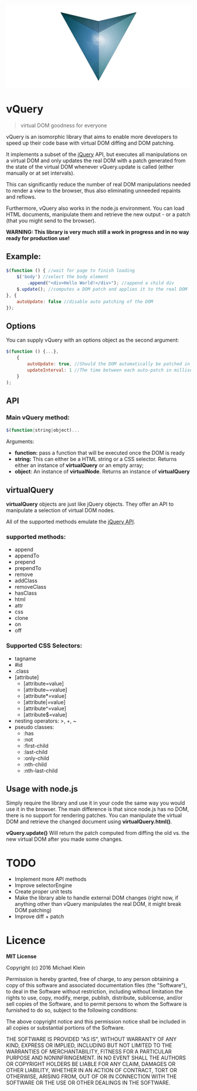 ![AVA](logo.png)
# vQuery
> virtual DOM goodness for everyone

vQuery is an isomorphic library that aims to enable more developers to speed up their code base with virtual DOM diffing and DOM patching.

It implements a subset of the [jQuery](http://www.jquery.com/) API, but executes all manipulations on a virtual DOM and only updates the real DOM with a patch generated from the state of the virtual DOM whenever vQuery.update is called (either manually or at set intervals).

This can significantly reduce the number of real DOM manipulations needed to render a view to the browser, thus also eliminating unneeded repaints and reflows.

Furthermore, vQuery also works in the node.js environment. You can load HTML documents, manipulate them and retrieve the new output - or a patch (that you might send to the browser).

**WARNING: This library is very much still a work in progress and in no way ready for production use!**


## Example:

```javascript
$(function () { //wait for page to finish loading
    $('body') //select the body element
        .append("<div>Hello World!</div>"); //append a child div
    $.update(); //computes a DOM patch and applies it to the real DOM
}, {
    autoUpdate: false //disable auto patching of the DOM
});
```

## Options

You can supply vQuery with an options object as the second argument:


```javascript
$(function () {...}, 
    {
        autoUpdate: true, //Should the DOM automatically be patched in intervals (using window.requestAnimationFrame)? You can always call vQuery.update() to trigger a patch. Default: true
        updateInterval: 1 //The time between each auto-patch in milliseconds. Default: 1
    }
);
```

## API

### Main vQuery method:
```javascript
$(function|string|object)...
```
Arguments:
* **function:** pass a function that will be executed once the DOM is ready
* **string:** This can either be a HTML string or a CSS selector. Returns either an instance of **virtualQuery** or an empty array;
* **object**: An instance of **virtualNode**. Returns an instance of **virtualQuery** 

## virtualQuery
**virtualQuery** objects are just like jQuery objects. They offer an API to manipulate a selection of virtual DOM nodes. 

All of the supported methods emulate the [jQuery API](http://api.jquery.com/).

### supported methods:
* append
* appendTo
* prepend
* prependTo
* remove
* addClass
* removeClass
* hasClass
* html
* attr
* css
* clone
* on
* off

### Supported CSS Selectors:
* tagname
* #id
* .class
* [attribute]
    * [attribute=value]
    * [attribute~=value]
    * [attribute*=value]
    * [attribute|=value]    
    * [attribute^=value]
    * [attribute$=value]
* nesting operators: >, +, ~
* pseudo classes:
    * :has
    * :not
    * :first-child
    * :last-child
    * :only-child
    * :nth-child
    * :nth-last-child


## Usage with node.js

Simply require the library and use it in your code the same way you would use it in the browser. The main difference is that since node.js has no DOM, there is no support for rendering patches. You can manipulate the virtual DOM and retrieve the changed document using **virtualQuery.html()**.

**vQuery.update()** Will return the patch computed from diffing the old vs. the new virtual DOM after you made some changes.

# TODO

* Implement more API methods
* Improve selectorEngine
* Create proper unit tests
* Make the library able to handle external DOM changes (right now, if anything other than vQuery manipulates the real DOM, it might break DOM patching)
* Improve diff + patch

# Licence
**MIT License**

Copyright (c) 2016 Michael Klein

Permission is hereby granted, free of charge, to any person obtaining a copy
of this software and associated documentation files (the "Software"), to deal
in the Software without restriction, including without limitation the rights
to use, copy, modify, merge, publish, distribute, sublicense, and/or sell
copies of the Software, and to permit persons to whom the Software is
furnished to do so, subject to the following conditions:

The above copyright notice and this permission notice shall be included in all
copies or substantial portions of the Software.

THE SOFTWARE IS PROVIDED "AS IS", WITHOUT WARRANTY OF ANY KIND, EXPRESS OR
IMPLIED, INCLUDING BUT NOT LIMITED TO THE WARRANTIES OF MERCHANTABILITY,
FITNESS FOR A PARTICULAR PURPOSE AND NONINFRINGEMENT. IN NO EVENT SHALL THE
AUTHORS OR COPYRIGHT HOLDERS BE LIABLE FOR ANY CLAIM, DAMAGES OR OTHER
LIABILITY, WHETHER IN AN ACTION OF CONTRACT, TORT OR OTHERWISE, ARISING FROM,
OUT OF OR IN CONNECTION WITH THE SOFTWARE OR THE USE OR OTHER DEALINGS IN THE
SOFTWARE.
